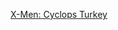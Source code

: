---
layout: post
wordpress_id: 1344
wordpress_url: http://noesbueno.com/archives/1344
date: '2011-11-23 21:27:14 -0600'
date_gmt: '2011-11-24 02:27:14 -0600'
body: |
  <p><a href="http://www.epicponyz.com/2011/11/x-men-cyclops-turkey.html">X-Men: Cyclops Turkey</a></p>
---